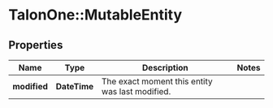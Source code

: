 # TalonOne::MutableEntity

## Properties
Name | Type | Description | Notes
------------ | ------------- | ------------- | -------------
**modified** | **DateTime** | The exact moment this entity was last modified. | 


